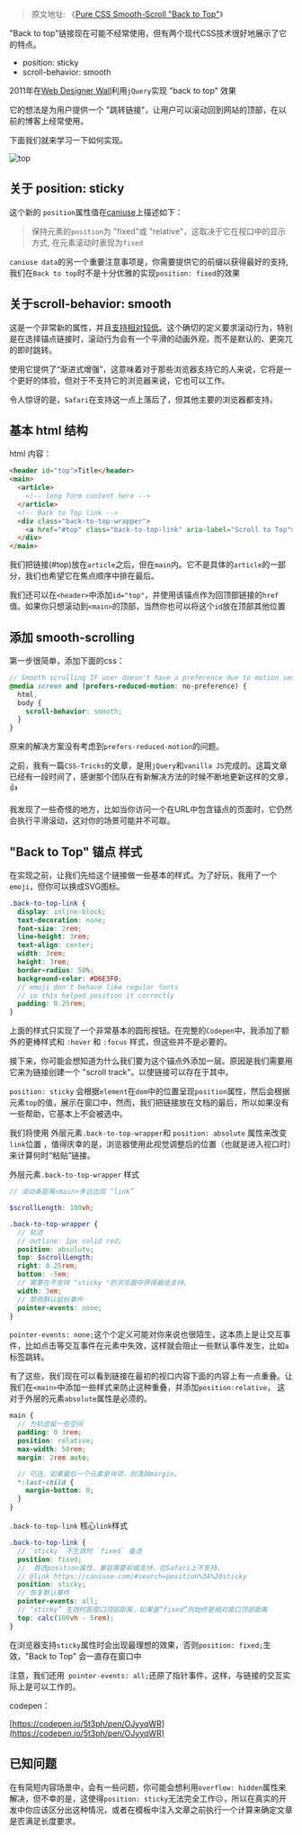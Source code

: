 > 原文地址: 《[Pure CSS Smooth-Scroll "Back to Top"](https://moderncss.dev/pure-css-smooth-scroll-back-to-top/)》

"Back to top"链接现在可能不经常使用，但有两个现代CSS技术很好地展示了它的特点。

- position: sticky
- scroll-behavior: smooth

2011年在[Web Designer Wall](https://web.archive.org/web/20110413163553/https://webdesignerwall.com/tutorials/animated-scroll-to-top)利用`jQuery`实现 "back to top" 效果

它的想法是为用户提供一个 "跳转链接"，让用户可以滚动回到网站的顶部，在以前的博客上经常使用。

下面我们就来学习一下如何实现。

![top](https://tva1.sinaimg.cn/large/007S8ZIlly1gf1kea82lbg30jz05nu0c.gif)

## 关于 position: sticky

这个新的 `position`属性值在[caniuse](https://caniuse.com/#search=position%3A%20sticky)上描述如下：

> 保持元素的`position`为 "fixed"或 "relative"，这取决于它在视口中的显示方式,
在元素滚动时表现为`fixed`

`caniuse data`的另一个重要注意事项是，你需要提供它的前缀以获得最好的支持, 我们在`Back to top`时不是十分优雅的实现`position: fixed`的效果

## 关于scroll-behavior: smooth

这是一个非常新的属性，并且[支持相对较低](https://caniuse.com/#search=scroll-behavior)。这个确切的定义要求滚动行为，特别是在选择锚点链接时，滚动行为会有一个平滑的动画外观，而不是默认的、更突兀的即时跳转。

使用它提供了“渐进式增强”，这意味着对于那些浏览器支持它的人来说，它将是一个更好的体验，但对于不支持它的浏览器来说，它也可以工作。

令人惊讶的是，`Safari`在支持这一点上落后了，但其他主要的浏览器都支持。

## 基本 html 结构

html 内容：

```html
<header id="top">Title</header>
<main>
  <article>
    <!-- long form content here -->
  </article>
  <!-- Back to Top link -->
  <div class="back-to-top-wrapper">
    <a href="#top" class="back-to-top-link" aria-label="Scroll to Top">🔝</a>
  </div>
</main>
```

我们把链接(#top)放在`article`之后，但在`main`内。它不是具体的`article`的一部分，我们也希望它在焦点顺序中排在最后。

我们还可以在`<header>`中添加`id="top"`，并使用该锚点作为回顶部链接的`href`值。如果你只想滚动到`<main>`的顶部，当然你也可以将这个`id`放在顶部其他位置

## 添加 smooth-scrolling

第一步很简单，添加下面的css： 

```scss
// Smooth scrolling IF user doesn't have a preference due to motion sensitivities
@media screen and (prefers-reduced-motion: no-preference) {
  html,
  body {
    scroll-behavior: smooth;
  }
}
```

原来的解决方案没有考虑到`prefers-reduced-motion`的问题。

之前，我有一篇`CSS-Tricks`的文章，是用`jQuery`和`vanilla JS`完成的。这篇文章已经有一段时间了，感谢那个团队在有新解决方法的时候不断地更新这样的文章，👍

我发现了一些奇怪的地方，比如当你访问一个在URL中包含锚点的页面时，它仍然会执行平滑滚动，这对你的场景可能并不可取。

## "Back to Top" 锚点 样式

在实现之前，让我们先给这个链接做一些基本的样式。为了好玩，我用了一个`emoji`，但你可以换成SVG图标。

```scss
.back-to-top-link {
  display: inline-block;
  text-decoration: none;
  font-size: 2rem;
  line-height: 3rem;
  text-align: center;
  width: 3rem;
  height: 3rem;
  border-radius: 50%;
  background-color: #D6E3F0;
  // emoji don't behave like regular fonts
  // so this helped position it correctly
  padding: 0.25rem;
}
```

上面的样式只实现了一个非常基本的圆形按钮。在完整的`Codepen`中，我添加了额外的更棒样式和 `:hover` 和 `:focus` 样式，但这些并不是必要的。

接下来，你可能会想知道为什么我们要为这个锚点外添加一层。原因是我们需要用它来为链接创建一个 "scroll track"。以使链接可以存在于其中。

`position: sticky` 会根据`element`在`dom`中的位置呈现`position`属性，然后会根据元素`top`的值，展示在窗口中，然而，我们把链接放在文档的最后，所以如果没有一些帮助，它基本上不会被选中。

我们将使用 外层元素`.back-to-top-wrapper`和 `position: absolute` 属性来改变`link`位置 ，值得庆幸的是，浏览器使用此视觉调整后的位置（也就是进入视口时）来计算何时“粘贴”链接。 

外层元素`.back-to-top-wrapper` 样式

```scss
// 滚动条距离<main>多远出现 “link”

$scrollLength: 100vh;

.back-to-top-wrapper {
  // 轨迹
  // outline: 1px solid red;
  position: absolute;
  top: $scrollLength;
  right: 0.25rem;
  bottom: -5em;
  // 需要在不支持 "sticky "的浏览器中获得最佳支持。
  width: 3em;
  // 禁用默认鼠标事件
  pointer-events: none;
}
```

`pointer-events: none;`这个个定义可能对你来说也很陌生，这本质上是让交互事件，比如点击等交互事件在元素中失效，这样就会阻止一些默认事件发生，比如`a`标签跳转。

有了这些，我们现在可以看到链接在最初的视口内容下面的内容上有一点重叠。让我们在`<main>`中添加一些样式来防止这种重叠，并添加`position:relative`， 这对于外层的元素`absolute`属性是必须的。

``` scss
main {
  // 为轨迹留一些空间
  padding: 0 3rem;
  position: relative;
  max-width: 50rem;
  margin: 2rem auto;

  // 可选，如果最后一个元素是块项，则清除margin。 
  *:last-child {
    margin-bottom: 0;
  }
}
```

`.back-to-top-link` 核心`link`样式

```scss
.back-to-top-link {
  // `sticky` 不生效时 `fixed` 备选
  position: fixed;
  //  首选position属性，兼容需要前缀支持，在Safari上不支持。
  // @link https://caniuse.com/#search=position%3A%20sticky
  position: sticky;
  // 恢复默认事件
  pointer-events: all;
  // “sticky” 生效时距窗口顶部距离，如果是“fixed”则始终是相对窗口顶部距离
  top: calc(100vh - 5rem);
}
```

在浏览器支持`sticky`属性时会出现最理想的效果，否则`position: fixed;`生效，"Back to Top" 会一直存在窗口中

注意，我们还用` pointer-events: all;`还原了指针事件，这样，与链接的交互实际上是可以工作的。

codepen：

[https://codepen.io/5t3ph/pen/OJyyqWR](https://codepen.io/5t3ph/pen/OJyyqWR)

## 已知问题

在有简短内容场景中，会有一些问题，你可能会想利用`overflow: hidden`属性来解决，但不幸的是，这使得`position: sticky`无法完全工作☹️，所以在真实的开发中你应该区分出这种情况，或者在模板中注入文章之前执行一个计算来确定文章是否满足长度要求。
